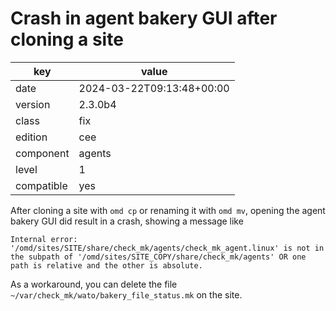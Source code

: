 [//]: # (werk v2)
# Crash in agent bakery GUI after cloning a site

key        | value
---------- | ---
date       | 2024-03-22T09:13:48+00:00
version    | 2.3.0b4
class      | fix
edition    | cee
component  | agents
level      | 1
compatible | yes

After cloning a site with `omd cp` or renaming it with `omd mv`, opening the agent bakery GUI
did result in a crash, showing a message like
```
Internal error: '/omd/sites/SITE/share/check_mk/agents/check_mk_agent.linux' is not in the subpath of '/omd/sites/SITE_COPY/share/check_mk/agents' OR one path is relative and the other is absolute.
```

As a workaround, you can delete the file `~/var/check_mk/wato/bakery_file_status.mk`
on the site.
